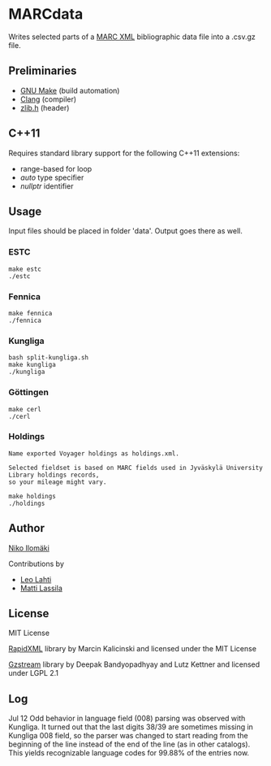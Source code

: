 # MARCdata

Writes selected parts of a [MARC XML](http://www.loc.gov/standards/marcxml/) bibliographic data file into a .csv.gz file.

## Preliminaries

+ [GNU Make](http://www.gnu.org/software/make/) (build automation)
+ [Clang](http://clang.llvm.org/) (compiler)
+ [zlib.h](http://www.zlib.net/) (header)

## C++11

Requires standard library support for the following C++11 extensions:

+ range-based for loop
+ *auto* type specifier
+ *nullptr* identifier

## Usage

Input files should be placed in folder 'data'. Output goes there as well.

### ESTC

	make estc
	./estc

### Fennica

	make fennica
	./fennica

### Kungliga

	bash split-kungliga.sh
	make kungliga
	./kungliga

### Göttingen

	make cerl
	./cerl

### Holdings

	Name exported Voyager holdings as holdings.xml.

	Selected fieldset is based on MARC fields used in Jyväskylä University Library holdings records, 
	so your mileage might vary. 

	make holdings
	./holdings

## Author

[Niko Ilomäki](https://github.com/NVI/)

Contributions by 

* [Leo Lahti](https://github.com/antagomir/)
* [Matti Lassila](https://github.com/mjlassila/)


## License

MIT License

[RapidXML](http://rapidxml.sourceforge.net/) library by Marcin Kalicinski and licensed under the MIT License

[Gzstream](http://www.cs.unc.edu/Research/compgeom/gzstream/) library by Deepak Bandyopadhyay and Lutz Kettner and licensed under LGPL 2.1


## Log

Jul 12 Odd behavior in language field (008) parsing was observed with
Kungliga. It turned out that the last digits 38/39 are sometimes
missing in Kungliga 008 field, so the parser was changed to start
reading from the beginning of the line instead of the end of the line
(as in other catalogs). This yields recognizable language codes for
99.88% of the entries now.



